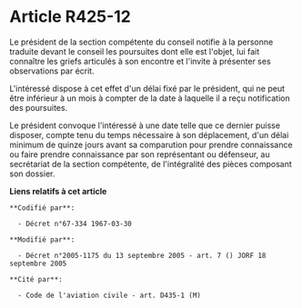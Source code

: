 # Article R425-12

Le président de la section compétente du conseil notifie à la personne traduite devant le conseil les poursuites dont elle
est l'objet, lui fait connaître les griefs articulés à son encontre et l'invite à présenter ses observations par écrit.

L'intéressé dispose à cet effet d'un délai fixé par le président, qui ne peut être inférieur à un mois à compter de la date à
laquelle il a reçu notification des poursuites.

Le président convoque l'intéressé à une date telle que ce dernier puisse disposer, compte tenu du temps nécessaire à son
déplacement, d'un délai minimum de quinze jours avant sa comparution pour prendre connaissance ou faire prendre connaissance
par son représentant ou défenseur, au secrétariat de la section compétente, de l'intégralité des pièces composant son
dossier.

**Liens relatifs à cet article**

	**Codifié par**:

	  - Décret n°67-334 1967-03-30

	**Modifié par**:

	  - Décret n°2005-1175 du 13 septembre 2005 - art. 7 () JORF 18 septembre 2005

	**Cité par**:

	  - Code de l'aviation civile - art. D435-1 (M)
